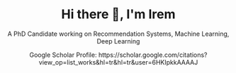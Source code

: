 <h1 align="center">Hi there 👋, I'm Irem</h1>
<p align="center">A PhD Candidate working on Recommendation Systems, Machine Learning, Deep Learning</p>
<p align="center">Google Scholar Profile: https://scholar.google.com/citations?view_op=list_works&hl=tr&hl=tr&user=6HKIpkkAAAAJ</p>
<p align="left">
</p>

<!--
**iremislek/iremislek** is a ✨ _special_ ✨ repository because its `README.md` (this file) appears on your GitHub profile.

Here are some ideas to get you started:

- 🔭 I’m currently working on ...
- 🌱 I’m currently learning ...
- 👯 I’m looking to collaborate on ...
- 💬 Ask me about ...
- 📫 How to reach me: ...
- 😄 Pronouns: ...
- ⚡ Fun fact: ...
-->
